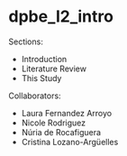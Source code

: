 # dpbe_l2_intro

Sections:
  - Introduction  
  - Literature Review   
  - This Study  

Collaborators:
  - Laura Fernandez Arroyo  
  - Nicole Rodriguez  
  - Núria de Rocafiguera  
  - Cristina Lozano-Argüelles 
